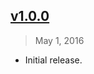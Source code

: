 ## [v1.0.0]
> May 1, 2016

- Initial release.

[v1.0.0]: https://github.com/jonasantonelli/react-rating-stars/tree/1.0.1
